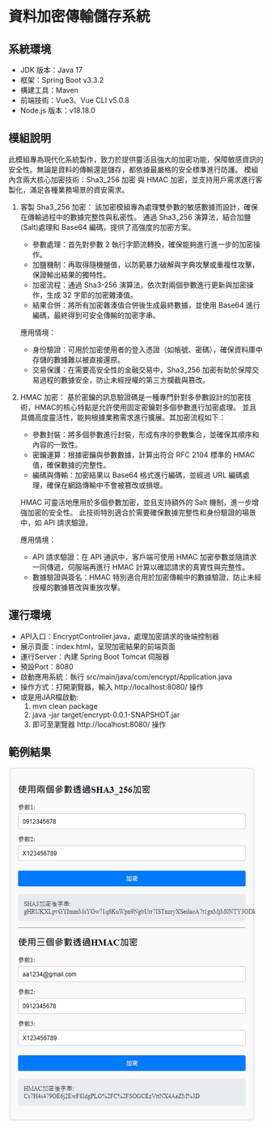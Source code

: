 # 資料加密傳輸儲存系統

## 系統環境
* JDK 版本：Java 17
* 框架：Spring Boot v3.3.2
* 構建工具：Maven
* 前端技術：Vue3、Vue CLI v5.0.8
* Node.js 版本：v18.18.0

## 模組說明
此模組專為現代化系統製作，致力於提供靈活且強大的加密功能，保障敏感資訊的安全性。無論是資料的傳輸還是儲存，都依據最嚴格的安全標準進行防護。
模組內含兩大核心加密技術：Sha3_256 加密 與 HMAC 加密，並支持用戶需求進行客製化，滿足各種業務場景的資安需求。

1. 客製 Sha3_256 加密：
   該加密模組專為處理雙參數的敏感數據而設計，確保在傳輸過程中的數據完整性與私密性。
   通過 Sha3_256 演算法，結合加鹽(Salt)處理和 Base64 編碼，提供了高強度的加密方案。
    
   * 參數處理：首先對參數 2 執行字節流轉換，確保能夠進行進一步的加密操作。
   * 加鹽機制：再取得隨機鹽值，以防範暴力破解與字典攻擊或重複性攻擊，保證輸出結果的獨特性。
   * 加密流程：通過 Sha3-256 演算法，依次對兩個參數進行更新與加密操作，生成 32 字節的加密雜湊值。
   * 結果合併：將所有加密雜湊值合併後生成最終數據，並使用 Base64 進行編碼，最終得到可安全傳輸的加密字串。

   應用情境：
   * 身份驗證：可用於加密使用者的登入憑證（如帳號、密碼），確保資料庫中存儲的數據難以被直接還原。
   * 交易保護：在需要高安全性的金融交易中，Sha3_256 加密有助於保障交易過程的數據安全，防止未經授權的第三方攔截與篡改。
   
2. HMAC 加密：
   基於密鑰的訊息驗證碼是一種專門針對多參數設計的加密技術，HMAC的核心特點是允許使用固定密鑰對多個參數進行加密處理。
   並且具備高度靈活性，能夠根據業務需求進行擴展。其加密流程如下：

   * 參數封裝：將多個參數進行封裝，形成有序的參數集合，並確保其順序和內容的一致性。
   * 密鑰運算：根據密鑰與參數數據，計算出符合 RFC 2104 標準的 HMAC 值，確保數據的完整性。
   * 編碼與傳輸：加密結果以 Base64 格式進行編碼，並經過 URL 編碼處理，確保在網路傳輸中不會被篡改或損壞。
   
   HMAC 可靈活地應用於多個參數加密，並且支持額外的 Salt 機制，進一步增強加密的安全性。
   此技術特別適合於需要確保數據完整性和身份驗證的場景中，如 API 請求驗證。

   應用情境：
   * API 請求驗證：在 API 通訊中，客戶端可使用 HMAC 加密參數並隨請求一同傳遞，伺服端再進行 HMAC 計算以確認請求的真實性與完整性。
   * 數據驗證與簽名：HMAC 特別適合用於加密傳輸中的數據驗證，防止未經授權的數據篡改與重放攻擊。

## 運行環境
* API入口：EncryptController.java，處理加密請求的後端控制器
* 展示頁面：index.html，呈現加密結果的前端頁面
* 運行Server：內建 Spring Boot Tomcat 伺服器
* 預設Port：8080
* 啟動應用系統：執行 src/main/java/com/encrypt/Application.java
* 操作方式：打開瀏覽器，輸入 http://localhost:8080/ 操作
* 或是用JAR檔啟動:
   1. mvn clean package
   2. java -jar target/encrypt-0.0.1-SNAPSHOT.jar
   3. 即可至瀏覽器 http://localhost:8080/ 操作

## 範例結果
![example](images/1728372178972.jpg)
